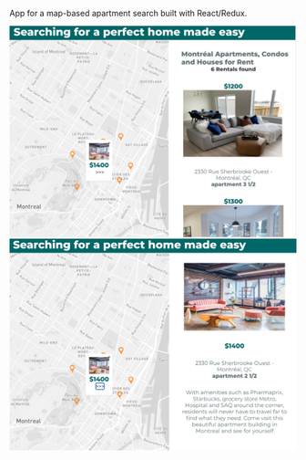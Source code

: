 App for a map-based apartment search built with React/Redux.

![alt text](screenshots/Screen_1.png)
![alt text](screenshots/Screen_2.png)

